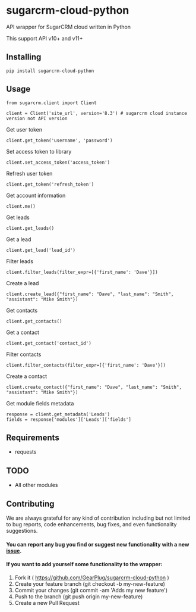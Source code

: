 # sugarcrm-cloud-python
API wrapper for SugarCRM cloud written in Python

This support API v10+ and v11+

## Installing
```
pip install sugarcrm-cloud-python
```

## Usage
```
from sugarcrm.client import Client

client = Client('site_url', version='8.3') # sugarcrm cloud instance version not API version
```

Get user token
```
client.get_token('username', 'password')
```

Set access token to library
```
client.set_access_token('access_token')
```

Refresh user token
```
client.get_token('refresh_token')
```

Get account information
```
client.me()
```

Get leads
```
client.get_leads()
```

Get a lead
```
client.get_lead('lead_id')
```

Filter leads
```
client.filter_leads(filter_expr=[{'first_name': 'Dave'}])
```

Create a lead
```
client.create_lead({"first_name": "Dave", "last_name": "Smith", "assistant": "Mike Smith"})
```

Get contacts
```
client.get_contacts()
```

Get a contact
```
client.get_contact('contact_id')
```

Filter contacts
```
client.filter_contacts(filter_expr=[{'first_name': 'Dave'}])
```

Create a contact
```
client.create_contact({"first_name": "Dave", "last_name": "Smith", "assistant": "Mike Smith"})
```

Get module fields metadata
```
response = client.get_metadata('Leads')
fields = response['modules']['Leads']['fields']
```

## Requirements
- requests

## TODO
- All other modules

## Contributing
We are always grateful for any kind of contribution including but not limited to bug reports, code enhancements, bug fixes, and even functionality suggestions.

#### You can report any bug you find or suggest new functionality with a new [issue](https://github.com/GearPlug/sugarcrm-cloud-python/issues).

#### If you want to add yourself some functionality to the wrapper:
1. Fork it ( https://github.com/GearPlug/sugarcrm-cloud-python )
2. Create your feature branch (git checkout -b my-new-feature)
3. Commit your changes (git commit -am 'Adds my new feature')
4. Push to the branch (git push origin my-new-feature)
5. Create a new Pull Request
